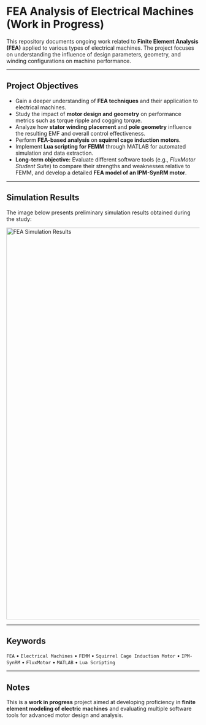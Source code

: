 # FEA Analysis of Electrical Machines (Work in Progress)

This repository documents ongoing work related to **Finite Element Analysis (FEA)** applied to various types of electrical machines. The project focuses on understanding the influence of design parameters, geometry, and winding configurations on machine performance.

---

## Project Objectives

- Gain a deeper understanding of **FEA techniques** and their application to electrical machines.  
- Study the impact of **motor design and geometry** on performance metrics such as torque ripple and cogging torque.  
- Analyze how **stator winding placement** and **pole geometry** influence the resulting EMF and overall control effectiveness.  
- Perform **FEA-based analysis** on **squirrel cage induction motors**.  
- Implement **Lua scripting for FEMM** through MATLAB for automated simulation and data extraction.  
- **Long-term objective:** Evaluate different software tools (e.g., *FluxMotor Student Suite*) to compare their strengths and weaknesses relative to FEMM, and develop a detailed **FEA model of an IPM-SynRM motor**.

---

## Simulation Results

The image below presents preliminary simulation results obtained during the study:

<img width="1919" height="1021" alt="FEA Simulation Results" src="https://github.com/user-attachments/assets/e740a4e1-ff64-42e9-bf0c-1ac8c89e6f05" />

---

## Keywords

`FEA` • `Electrical Machines` • `FEMM` • `Squirrel Cage Induction Motor` • `IPM-SynRM` • `FluxMotor` • `MATLAB` • `Lua Scripting`

---

## Notes

This is a **work in progress** project aimed at developing proficiency in **finite element modeling of electric machines** and evaluating multiple software tools for advanced motor design and analysis.
